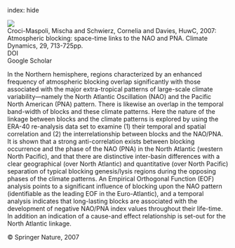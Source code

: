 index: hide

<div class="Citation">
    <div class="Citation-thumb CitationThumb-linked"  data-href="https://doi.org/10.1007/s00382-007-0259-4">
      <img src="https://static.claimspace.cloud/climate-study-static/refs/thumbs/14/CrociMaspoli_et_al_2007a-thumb.png" />
    </div>

  <div class="Citation-body">
    <div class="Citation-text">Croci-Maspoli, Mischa and Schwierz, Cornelia and Davies, HuwC, 2007: Atmospheric blocking: space-time links to the NAO and PNA. <span class="Article-journal">Climate Dynamics, </span><span class="Article-volume">29, </span>713-725pp.</div>
    <div class="Citation-links">
      <div class="CitationLink" data-href="https://doi.org/10.1007/s00382-007-0259-4">
        <div class="CitationLink-icon CitationLink-Doi"></div>
        <div class="CitationLink-text">DOI</div>
      </div>
      <div class="CitationLink" data-href="https://scholar.google.com/scholar?q=10.1007/s00382-007-0259-4">
        <div class="CitationLink-icon CitationLink-Scholar"></div>
        <div class="CitationLink-text">Google Scholar</div>
      </div>
    </div>
  </div>
</div>

In the Northern hemisphere, regions characterized by an enhanced frequency of atmospheric blocking overlap significantly with those associated with the major extra-tropical patterns of large-scale climate variability—namely the North Atlantic Oscillation (NAO) and the Pacific North American (PNA) pattern. There is likewise an overlap in the temporal band-width of blocks and these climate patterns. Here the nature of the linkage between blocks and the climate patterns is explored by using the ERA-40 re-analysis data set to examine (1) their temporal and spatial correlation and (2) the interrelationship between blocks and the NAO/PNA. It is shown that a strong anti-correlation exists between blocking occurrence and the phase of the NAO (PNA) in the North Atlantic (western North Pacific), and that there are distinctive inter-basin differences with a clear geographical (over North Atlantic) and quantitative (over North Pacific) separation of typical blocking genesis/lysis regions during the opposing phases of the climate patterns. An Empirical Orthogonal Function (EOF) analysis points to a significant influence of blocking upon the NAO pattern (identifiable as the leading EOF in the Euro-Atlantic), and a temporal analysis indicates that long-lasting blocks are associated with the development of negative NAO/PNA index values throughout their life-time. In addition an indication of a cause-and effect relationship is set-out for the North Atlantic linkage.

<div class="Citation-copy">
&copy; Springer Nature, 2007
</div>